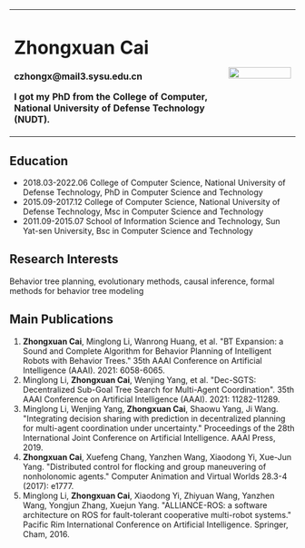<div>
<table border="0" frame="void">
  <tr>
    <td width="75%" frame="void">
      <h1>Zhongxuan Cai</h1>
      <p><b>czhongx@mail3.sysu.edu.cn</b></p>
      <p><b>I got my PhD from the College of Computer, National University of Defense Technology (NUDT).</b></p>
    </td>
    <td width="25%" frame="void">
      <img src="/photo.jpg" width="100%">
    </td>
  </tr>
</table>
</div>


## Education
- 2018.03-2022.06 College of Computer Science, National University of Defense Technology, PhD in Computer Science and Technology
- 2015.09-2017.12 College of Computer Science, National University of Defense Technology, Msc in Computer Science and Technology
- 2011.09-2015.07 School of Information Science and Technology, Sun Yat-sen University, Bsc in Computer Science and Technology

## Research Interests
Behavior tree planning, evolutionary methods, causal inference, formal methods for behavior tree modeling

## Main Publications
1. **Zhongxuan Cai**, Minglong Li, Wanrong Huang, et al. "BT Expansion: a Sound and Complete Algorithm for Behavior Planning of Intelligent Robots with Behavior Trees." 35th AAAI Conference on Artificial Intelligence (AAAI). 2021: 6058-6065.
2. Minglong Li, **Zhongxuan Cai**, Wenjing Yang, et al. "Dec-SGTS: Decentralized Sub-Goal Tree Search for Multi-Agent Coordination". 35th AAAI Conference on Artificial
Intelligence (AAAI). 2021: 11282-11289.
1. Minglong Li, Wenjing Yang, **Zhongxuan Cai**, Shaowu Yang, Ji Wang. "Integrating decision sharing with prediction in decentralized planning for multi-agent coordination under uncertainty." Proceedings of the 28th International Joint Conference on Artificial Intelligence. AAAI Press, 2019.
2. **Zhongxuan Cai**, Xuefeng Chang, Yanzhen Wang, Xiaodong Yi, Xue-Jun Yang. "Distributed control for flocking and group maneuvering of nonholonomic agents." Computer Animation and Virtual Worlds 28.3-4 (2017): e1777.
3. Minglong Li, **Zhongxuan Cai**, Xiaodong Yi, Zhiyuan Wang, Yanzhen Wang, Yongjun Zhang, Xuejun Yang. "ALLIANCE-ROS: a software architecture on ROS for fault-tolerant cooperative multi-robot systems." Pacific Rim International Conference on Artificial Intelligence. Springer, Cham, 2016.
